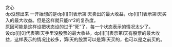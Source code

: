 贪心  
dp没想出来
一开始想的是dp[i][0]表示第i天卖出的最大收益，dp[i][1]表示第i天买入的最大收益。但是这样就只能n^2的复杂度。  
原因可能是这样设把状态设的过于“死”了，每一个状态表示的情况太少了。  
设dp[i][0]代表第i天手里没股票的最大收益，dp[i][1]表示第i天有股票的最大收益，这样表示的情况比较多，第i天的股票可以是第i天买的，也可以是之前买的。  
